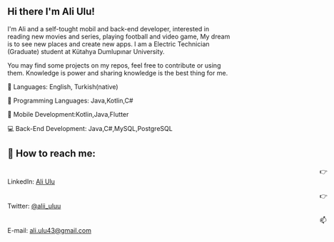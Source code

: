 
## Hi there I'm Ali Ulu!

I'm Ali and a self-tought mobil and back-end developer, interested in reading new movies and series, playing football and video game, My dream is to see new places and create new apps.
I am a Electric Technician (Graduate) student at Kütahya Dumlupınar University.

You may find some projects on my repos, feel free to contribute or using them. Knowledge is power and sharing knowledge is the best thing for me.


🚀 Languages: English, Turkish(native)

🚀 Programming Languages: Java,Kotlin,C#

📱 Mobile Development:Kotlin,Java,Flutter

💻 Back-End Development: Java,C#,MySQL,PostgreSQL


## 📧 How to reach me: <br>

<span style="margin-left:50em;" > 👉 LinkedIn:</span> <a href='https://www.linkedin.com/in/ali-ulu/'>Ali Ulu</a>

<span style="margin-left:50em;" > 👉 Twitter:</span> <a href='https://twitter.com/alii_uluu'>@alii_uluu</a>

<span style="margin-left:50em;" > 📫 E-mail:</span> <a href=''>ali.ulu43@gmail.com</a>
